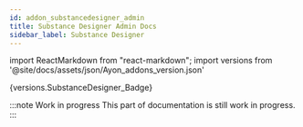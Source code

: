 ```yaml
---
id: addon_substancedesigner_admin
title: Substance Designer Admin Docs
sidebar_label: Substance Designer
---
```

import ReactMarkdown from "react-markdown";
import versions from '@site/docs/assets/json/Ayon_addons_version.json'

<ReactMarkdown>
{versions.SubstanceDesigner_Badge}
</ReactMarkdown>

:::note Work in progress
This part of documentation is still work in progress.
:::
